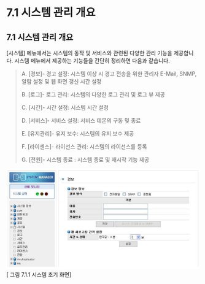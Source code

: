 # 7.1 시스템 관리 개요

## 7.1 시스템 관리 개요

\[시스템\] 메뉴에서는 시스템의 동작 및 서비스와 관련된 다양한 관리 기능을 제공합니다. 시스템 메뉴에서 제공하는 기능들을 간단히 정리하면 다음과 같습니다.

> A. \[경보\]- 경고 설정: 시스템 이상 시 경고 전송을 위한 관리자 E-Mail, SNMP, 알람 설정 및 웹 화면 갱신 시간 설정
>
> B. \[로그\]- 로그 관리: 시스템의 다양한 로그 관리 및 로그 뷰 제공
>
> C. \[시간\]- 시간 설정: 시스템 시간 설정
>
> D. \[서비스\]- 서비스 설정: 서비스 데몬의 구동 및 종료
>
> E. \[유지관리\]- 유지 보수: 시스템의 유지 보수 제공
>
> F. \[라이센스\]- 라이선스 관리: 시스템의 라이선스를 등록
>
> G. \[전원\]- 시스템 종료 : 시스템 종료 및 재시작 기능 제공

![system\_intro.png](../.gitbook/assets/system_intro.png)  
 \[ 그림 7.1.1 시스템 초기 화면\]

